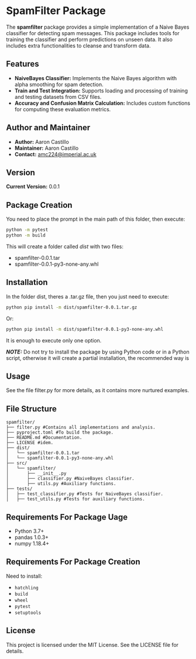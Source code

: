 # SpamFilter Package

The **spamfilter** package provides a simple implementation of a Naive Bayes classifier for detecting spam messages. This package includes tools for training the classifier and perform predictions on unseen data. It also includes extra functionalities to cleanse and transform data.

## Features
- **NaiveBayes Classifier:** Implements the Naive Bayes algorithm with alpha smoothing for spam detection.
- **Train and Test Integration:** Supports loading and processing of training and testing datasets from CSV files.
- **Accuracy and Confusion Matrix Calculation:** Includes custom functions for computing these evaluation metrics.

## Author and Maintainer
- **Author:** Aaron Castillo
- **Maintainer:** Aaron Castillo
- **Contact:** amc224@imperial.ac.uk

## Version
**Current Version:** 0.0.1

## Package Creation
You need to place the prompt in the main path of this folder, then execute: 
```bash
python -m pytest
python -m build
```

This will create a folder called *dist* with two files: 
* spamfilter-0.0.1.tar
* spamfilter-0.0.1-py3-none-any.whl 

## Installation
In the folder dist, theres a .tar.gz file, then you just need to execute: 
```bash
python pip install -m dist/spamfilter-0.0.1.tar.gz
```

Or:

```bash
python pip install -m dist/spamfilter-0.0.1-py3-none-any.whl
```

It is enough to execute only one option.

**_NOTE:_** Do not try to install the package by using Python code or in a Python script, otherwise
it will create a partial installation, the recommended way is 

## Usage
See the file filter.py for more details, as it contains more nurtured examples.

## File Structure
```
spamfilter/
├── filter.py #Contains all implementations and analysis.
├── pyproject.toml #To build the package.
├── README.md #Documentation.
├── LICENSE #idem.
├── dist/
│   └── spamfilter-0.0.1.tar
│   └── spamfilter-0.0.1-py3-none-any.whl 
├── src/
│   └── spamfilter/
│       ├── __init__.py
│       ├── classifier.py #NaiveBayes classifier.
│       ├── utils.py #Auxiliary functions.
├── tests/
│   ├── test_classifier.py #Tests for NaiveBayes classifier.
│   ├── test_utils.py #Tests for auxiliary functions.
```

## Requirements For Package Uage
- Python 3.7+
- pandas 1.0.3+
- numpy 1.18.4+

## Requirements For Package Creation
Need to install:
- `hatchling`
- `build`
- `wheel`
- `pytest`
- `setuptools`

## License
This project is licensed under the MIT License. See the LICENSE file for details.
